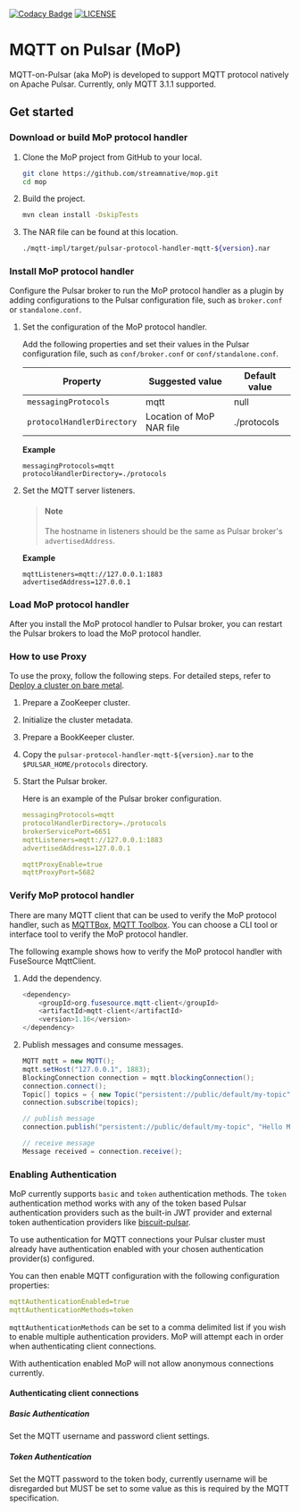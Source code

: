 <!--

    Licensed to the Apache Software Foundation (ASF) under one
    or more contributor license agreements.  See the NOTICE file
    distributed with this work for additional information
    regarding copyright ownership.  The ASF licenses this file
    to you under the Apache License, Version 2.0 (the
    "License"); you may not use this file except in compliance
    with the License.  You may obtain a copy of the License at

      http://www.apache.org/licenses/LICENSE-2.0

    Unless required by applicable law or agreed to in writing,
    software distributed under the License is distributed on an
    "AS IS" BASIS, WITHOUT WARRANTIES OR CONDITIONS OF ANY
    KIND, either express or implied.  See the License for the
    specific language governing permissions and limitations
    under the License.

-->

[![Codacy Badge](https://api.codacy.com/project/badge/Grade/37f8e4d44ffd468c9255fbbb231b261c)](https://app.codacy.com/gh/streamnative/mop?utm_source=github.com&utm_medium=referral&utm_content=streamnative/mop&utm_campaign=Badge_Grade_Settings)
[![LICENSE](https://img.shields.io/hexpm/l/pulsar.svg)](https://github.com/streamnative/mop/blob/master/LICENSE)

# MQTT on Pulsar (MoP)

MQTT-on-Pulsar (aka MoP) is developed to support MQTT protocol natively on Apache Pulsar. Currently, only MQTT 3.1.1 supported.

## Get started

### Download or build MoP protocol handler

1. Clone the MoP project from GitHub to your local.

    ```bash
    git clone https://github.com/streamnative/mop.git
    cd mop
    ```

2. Build the project.

    ```bash
    mvn clean install -DskipTests
    ```

3. The NAR file can be found at this location.

    ```bash
    ./mqtt-impl/target/pulsar-protocol-handler-mqtt-${version}.nar
    ```

### Install MoP protocol handler

Configure the Pulsar broker to run the MoP protocol handler as a plugin by adding configurations to the Pulsar configuration file, such as `broker.conf` or `standalone.conf`.

1. Set the configuration of the MoP protocol handler.
    
    Add the following properties and set their values in the Pulsar configuration file, such as `conf/broker.conf` or `conf/standalone.conf`.

    | Property | Suggested value | Default value |
    |---|---|---
    `messagingProtocols` | mqtt | null
    `protocolHandlerDirectory`| Location of MoP NAR file | ./protocols
    
    **Example**

    ```
    messagingProtocols=mqtt
    protocolHandlerDirectory=./protocols
    ```
2. Set the MQTT server listeners.

    > #### Note
    > The hostname in listeners should be the same as Pulsar broker's `advertisedAddress`.

    **Example**

    ```
    mqttListeners=mqtt://127.0.0.1:1883
    advertisedAddress=127.0.0.1
    ```

### Load MoP protocol handler

After you install the MoP protocol handler to Pulsar broker, you can restart the Pulsar brokers to load the MoP protocol handler.

### How to use Proxy

To use the proxy, follow the following steps. For detailed steps, refer to [Deploy a cluster on bare metal](http://pulsar.apache.org/docs/en/deploy-bare-metal/).

1. Prepare a ZooKeeper cluster.

2. Initialize the cluster metadata.

3. Prepare a BookKeeper cluster.

4. Copy the `pulsar-protocol-handler-mqtt-${version}.nar` to the `$PULSAR_HOME/protocols` directory.

5. Start the Pulsar broker.

   Here is an example of the Pulsar broker configuration.

    ```yaml
    messagingProtocols=mqtt
    protocolHandlerDirectory=./protocols
    brokerServicePort=6651
    mqttListeners=mqtt://127.0.0.1:1883
    advertisedAddress=127.0.0.1
    
    mqttProxyEnable=true
    mqttProxyPort=5682
    ```

### Verify MoP protocol handler

There are many MQTT client that can be used to verify the MoP protocol handler, such as [MQTTBox](http://workswithweb.com/mqttbox.html), [MQTT Toolbox](https://www.hivemq.com/mqtt-toolbox). You can choose a CLI tool or interface tool to verify the MoP protocol handler.

The following example shows how to verify the MoP protocol handler with FuseSource MqttClient.

1. Add the dependency.

    ```java
    <dependency>
        <groupId>org.fusesource.mqtt-client</groupId>
        <artifactId>mqtt-client</artifactId>
        <version>1.16</version>
    </dependency>
    ```

2. Publish messages and consume messages.

    ```java
    MQTT mqtt = new MQTT();
    mqtt.setHost("127.0.0.1", 1883);
    BlockingConnection connection = mqtt.blockingConnection();
    connection.connect();
    Topic[] topics = { new Topic("persistent://public/default/my-topic", QoS.AT_LEAST_ONCE) };
    connection.subscribe(topics);

    // publish message
    connection.publish("persistent://public/default/my-topic", "Hello MOP!".getBytes(), QoS.AT_LEAST_ONCE, false);

    // receive message
    Message received = connection.receive();
    ```

### Enabling Authentication

MoP currently supports `basic` and `token` authentication methods. The `token` authentication method works
with any of the token based Pulsar authentication providers such as the built-in JWT provider and external token
authentication providers like [biscuit-pulsar](https://github.com/CleverCloud/biscuit-pulsar).

To use authentication for MQTT connections your Pulsar cluster must already have authentication enabled with your
chosen authentication provider(s) configured.

You can then enable MQTT configuration with the following configuration properties:
```yaml
mqttAuthenticationEnabled=true
mqttAuthenticationMethods=token
```

`mqttAuthenticationMethods` can be set to a comma delimited list if you wish to enable multiple authentication providers.
MoP will attempt each in order when authenticating client connections.

With authentication enabled MoP will not allow anonymous connections currently.

#### Authenticating client connections

##### Basic Authentication
Set the MQTT username and password client settings.

##### Token Authentication
Set the MQTT password to the token body, currently username will be disregarded but MUST be set to some value as this is required by the MQTT specification.
